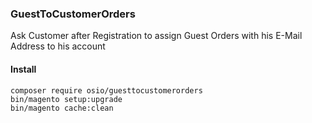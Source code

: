 ### GuestToCustomerOrders
Ask Customer after Registration to assign Guest Orders with his E-Mail Address to his account

#### Install
```
composer require osio/guesttocustomerorders
bin/magento setup:upgrade
bin/magento cache:clean
```
